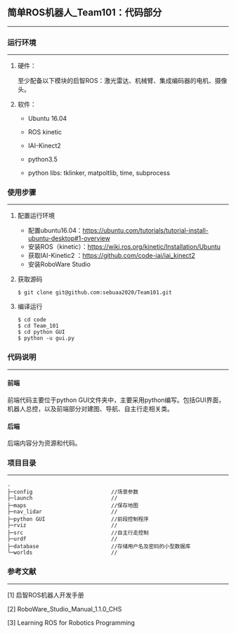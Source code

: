 ## 简单ROS机器人_Team101：代码部分

----

### 运行环境

---

1. 硬件：

   至少配备以下模块的启智ROS：激光雷达、机械臂、集成编码器的电机、摄像头。

2. 软件：

   * Ubuntu 16.04

   * ROS kinetic

   * IAI-Kinect2
   * python3.5
   * python libs: tklinker, matpoltlib, time, subprocess

### 使用步骤

---

1. 配置运行环境
    * 配置ubuntu16.04：https://ubuntu.com/tutorials/tutorial-install-ubuntu-desktop#1-overview
    * 安装ROS（kinetic）：https://wiki.ros.org/kinetic/Installation/Ubuntu
    * 获取IAI-Kinetic2 ：https://github.com/code-iai/iai_kinect2
    * 安装RoboWare Studio

2. 获取源码

    ```
   $ git clone git@github.com:sebuaa2020/Team101.git
   ```

3. 编译运行
    ```
   $ cd code
   $ cd Team_101
   $ cd python GUI
   $ python -u gui.py
   ```



### 代码说明

---

#### 前端
前端代码主要位于python GUI文件夹中，主要采用python编写。包括GUI界面，机器人总控，以及前端部分对建图、导航、自主行走相关类。

#### 后端

后端内容分为资源和代码。

### 项目目录

---

```
.
├─config                         //场景参数
├─launch                         //
├─maps                           //保存地图
├─nav_lidar                      //
├─python GUI                     //前段控制程序
├─rviz                           //
├─src                            //自主行走控制
├─urdf                           //
├─database                       //存储用户名及密码的小型数据库
└─worlds                         //
```


### 参考文献

---

[1] 启智ROS机器人开发手册

[2] RoboWare_Studio_Manual_1.1.0_CHS

[3]  Learning ROS for Robotics Programming
